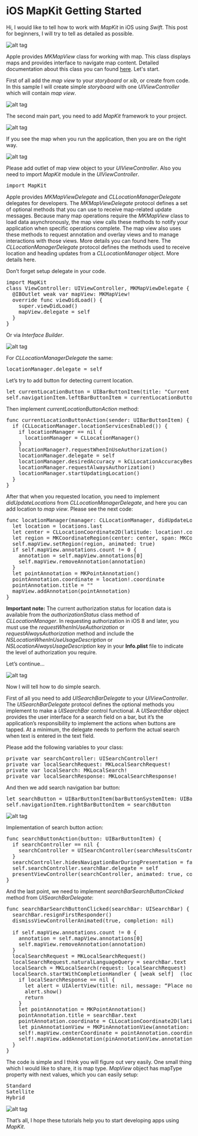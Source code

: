 # iOS MapKit Getting Started

Hi, I would like to tell how to work with <i>MapKit</i> in iOS using <i>Swift</i>. This post for beginners, I will try to tell as detailed as possible.

![alt tag](https://raw.github.com/maximbilan/iOS-MapKit-Tutorial/master/images/1.png)

Apple provides <i>MKMapView</i> class for working with map. This class displays maps and provides interface to navigate map content. Detailed documentation about this class you can found <a href="https://developer.apple.com/library/mac/documentation/MapKit/Reference/MKMapView_Class/">here</a>. Let's start.

First of all add the <i>map view</i> to your <i>storyboard</i> or <i>xib</i>, or create from code. In this sample I will create simple <i>storyboard</i> with one <i>UIViewController</i> which will contain <i>map view</i>.

![alt tag](https://raw.github.com/maximbilan/iOS-MapKit-Tutorial/master/images/2.png)

The second main part, you need to add <i>MapKit</i> framework to your project.

![alt tag](https://raw.github.com/maximbilan/iOS-MapKit-Tutorial/master/images/3.png)

If you see the map when you run the application, then you are on the right way.

![alt tag](https://raw.github.com/maximbilan/iOS-MapKit-Tutorial/master/images/4.png)

Please add outlet of map view object to your <i>UIViewController</i>. Also you need to import <i>MapKit</i> module in the <i>UIViewController</i>.

<pre>
import MapKit
</pre>

Apple provides <i>MKMapViewDelegate</i> and <i>CLLocationManagerDelegate</i> delegates for developers. The <i>MKMapViewDelegate</i> protocol defines a set of optional methods that you can use to receive map-related update messages. Because many map operations require the <i>MKMapView</i> class to load data asynchronously, the map view calls these methods to notify your application when specific operations complete. The map view also uses these methods to request annotation and overlay views and to manage interactions with those views. More details you can found here. The <i>CLLocationManagerDelegate</i> protocol defines the methods used to receive location and heading updates from a <i>CLLocationManager</i> object. More details here.

Don’t forget setup delegate in your code.

<pre>
import MapKit
class ViewController: UIViewController, MKMapViewDelegate {
  @IBOutlet weak var mapView: MKMapView!
  override func viewDidLoad() {
    super.viewDidLoad()
    mapView.delegate = self
  }
}
</pre>

Or via <i>Interface Builder</i>.

![alt tag](https://raw.github.com/maximbilan/iOS-MapKit-Tutorial/master/images/5.png)

For <i>CLLocationManagerDelegate</i> the same:

<pre>
locationManager.delegate = self
</pre>

Let’s try to add button for detecting current location.

<pre>
let currentLocationButton = UIBarButtonItem(title: "Current Location", style: UIBarButtonItemStyle.Plain, target: self, action: "currentLocationButtonAction:")
self.navigationItem.leftBarButtonItem = currentLocationButton
</pre>

Then implement <i>currentLocationButtonAction</i> method:

<pre>
func currentLocationButtonAction(sender: UIBarButtonItem) {
  if (CLLocationManager.locationServicesEnabled()) {
    if locationManager == nil {
      locationManager = CLLocationManager()
    }
    locationManager?.requestWhenInUseAuthorization()
    locationManager.delegate = self
    locationManager.desiredAccuracy = kCLLocationAccuracyBest
    locationManager.requestAlwaysAuthorization()
    locationManager.startUpdatingLocation()
  }
}
</pre>

After that when you requested location, you need to implement <i>didUpdateLocations</i> from <i>CLLocationManagerDelegate</i>, and here you can add location to <i>map view</i>. Please see the next code:

<pre>
func locationManager(manager: CLLocationManager, didUpdateLocations locations: [CLLocation]) {
  let location = locations.last
  let center = CLLocationCoordinate2D(latitude: location!.coordinate.latitude, longitude: location!.coordinate.longitude)
  let region = MKCoordinateRegion(center: center, span: MKCoordinateSpan(latitudeDelta: 0.01, longitudeDelta: 0.01))
  self.mapView.setRegion(region, animated: true)
  if self.mapView.annotations.count != 0 {
    annotation = self.mapView.annotations[0]
    self.mapView.removeAnnotation(annotation)
  }
  let pointAnnotation = MKPointAnnotation()
  pointAnnotation.coordinate = location!.coordinate
  pointAnnotation.title = ""
  mapView.addAnnotation(pointAnnotation)
}
</pre>

<b>Important note:</b> The current authorization status for location data is available from the <i>authorizationStatus</i> class method of <i>CLLocationManager</i>. In requesting authorization in iOS 8 and later, you must use the <i>requestWhenInUseAuthorization</i> or <i>requestAlwaysAuthorization</i> method and include the <i>NSLocationWhenInUseUsageDescription</i> or <i>NSLocationAlwaysUsageDescription</i> key in your <b>Info.plist</b> file to indicate the level of authorization you require.

Let’s continue…

![alt tag](https://raw.github.com/maximbilan/iOS-MapKit-Tutorial/master/images/6.png)

Now I will tell how to do simple search.

First of all you need to add <i>UISearchBarDelegate</i> to your <i>UIViewController</i>. The <i>UISearchBarDelegate</i> protocol defines the optional methods you implement to make a <i>UISearchBar</i> control functional. A <i>UISearchBar</i> object provides the user interface for a search field on a bar, but it’s the application’s responsibility to implement the actions when buttons are tapped. At a minimum, the delegate needs to perform the actual search when text is entered in the text field.

Please add the following variables to your class:

<pre>
private var searchController: UISearchController!
private var localSearchRequest: MKLocalSearchRequest!
private var localSearch: MKLocalSearch!
private var localSearchResponse: MKLocalSearchResponse!
</pre>

And then we add search navigation bar button:

<pre>
let searchButton = UIBarButtonItem(barButtonSystemItem: UIBarButtonSystemItem.Search, target: self, action: "searchButtonAction:")
self.navigationItem.rightBarButtonItem = searchButton
</pre>

![alt tag](https://raw.github.com/maximbilan/iOS-MapKit-Tutorial/master/images/7.png)

Implementation of search button action:

<pre>
func searchButtonAction(button: UIBarButtonItem) {
  if searchController == nil {
    searchController = UISearchController(searchResultsController: nil)
  }
  searchController.hidesNavigationBarDuringPresentation = false
  self.searchController.searchBar.delegate = self
  presentViewController(searchController, animated: true, completion: nil)
}
</pre>

And the last point, we need to implement <i>searchBarSearchButtonClicked</i> method from <i>UISearchBarDelegate</i>:

<pre>
func searchBarSearchButtonClicked(searchBar: UISearchBar) {
  searchBar.resignFirstResponder()
  dismissViewControllerAnimated(true, completion: nil)
  
  if self.mapView.annotations.count != 0 {
    annotation = self.mapView.annotations[0]
    self.mapView.removeAnnotation(annotation)
  }
  localSearchRequest = MKLocalSearchRequest()
  localSearchRequest.naturalLanguageQuery = searchBar.text
  localSearch = MKLocalSearch(request: localSearchRequest)
  localSearch.startWithCompletionHandler { [weak self]  (localSearchResponse, error) -> Void in
    if localSearchResponse == nil {
      let alert = UIAlertView(title: nil, message: “Place not found”, delegate: self, cancelButtonTitle: “Try again”)
      alert.show()
      return
    }
    let pointAnnotation = MKPointAnnotation()
    pointAnnotation.title = searchBar.text
    pointAnnotation.coordinate = CLLocationCoordinate2D(latitude:     localSearchResponse!.boundingRegion.center.latitude, longitude: localSearchResponse!.boundingRegion.center.longitude)
    let pinAnnotationView = MKPinAnnotationView(annotation: pointAnnotation, reuseIdentifier: nil)
    self!.mapView.centerCoordinate = pointAnnotation.coordinate
    self!.mapView.addAnnotation(pinAnnotationView.annotation!)
  }
}
</pre>

The code is simple and I think you will figure out very easily. One small thing which I would like to share, it is map type. <i>MapView</i> object has mapType property with next values, which you can easily setup:

<pre>
Standard
Satellite
Hybrid
</pre>

![alt tag](https://raw.github.com/maximbilan/iOS-MapKit-Tutorial/master/images/8.png)

That’s all, I hope these tutorials help you to start developing apps using <i>MapKit</i>.
